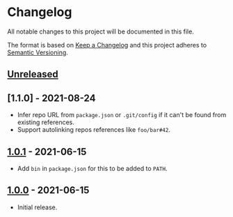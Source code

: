 # Changelog
All notable changes to this project will be documented in this file.

The format is based on [Keep a Changelog](http://keepachangelog.com/en/1.0.0/)
and this project adheres to [Semantic Versioning](http://semver.org/spec/v2.0.0.html).

## [Unreleased]

## [1.1.0] - 2021-08-24
* Infer repo URL from `package.json` or `.git/config` if it can't be
  found from existing references.
* Support autolinking repos references like `foo/bar#42`.

## [1.0.1] - 2021-06-15
* Add `bin` in `package.json` for this to be added to `PATH`.

## [1.0.0] - 2021-06-15
* Initial release.

[Unreleased]: https://github.com/valeriangalliat/changelogfmt/compare/v1.0.2...HEAD
[1.0.2]: https://github.com/valeriangalliat/changelogfmt/compare/v1.0.1...v1.0.2
[1.0.1]: https://github.com/valeriangalliat/changelogfmt/compare/v1.0.0...v1.0.1
[1.0.0]: https://github.com/valeriangalliat/changelogfmt/tree/v1.0.0
